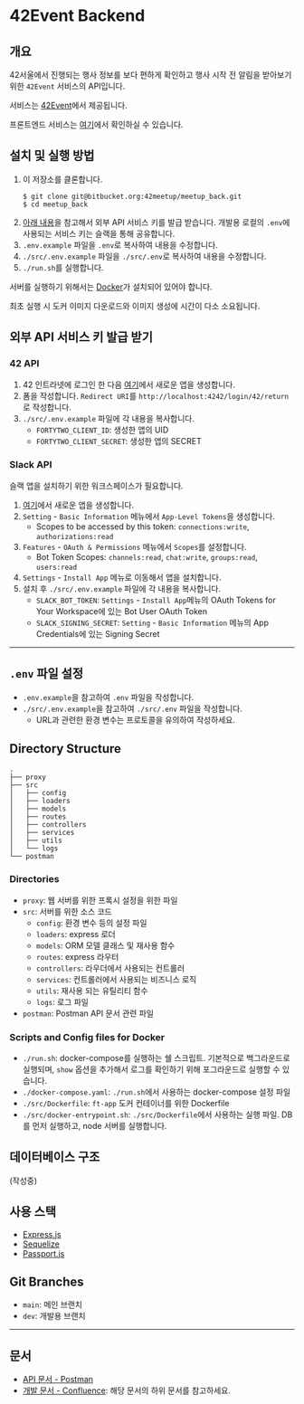 # 42Event Backend

## 개요
42서울에서 진행되는 행사 정보를 보다 편하게 확인하고 행사 시작 전 알림을 받아보기 위한 `42Event` 서비스의 API입니다.

서비스는 [42Event](https://event.42cadet.kr/)에서 제공됩니다.

프론트엔드 서비스는 [여기](https://bitbucket.org/42meetup/meetup_front/)에서 확인하실 수 있습니다.

## 설치 및 실행 방법
1. 이 저장소를 클론합니다.
	```shell
	$ git clone git@bitbucket.org:42meetup/meetup_back.git
	$ cd meetup_back
	```
2. [아래 내용](#외부-API-서비스-키-발급-받기)을 참고해서 외부 API 서비스 키를 발급 받습니다. 개발용 로컬의 `.env`에 사용되는 서비스 키는 슬랙을 통해 공유합니다.
3. `.env.example` 파일을 `.env`로 복사하여 내용을 수정합니다.
3. `./src/.env.example` 파일을 `./src/.env`로 복사하여 내용을 수정합니다.
4. `./run.sh`를 실행합니다.

서버를 실행하기 위해서는 [Docker](https://www.docker.com/get-started)가 설치되어 있어야 합니다.

최초 실행 시 도커 이미지 다운로드와 이미지 생성에 시간이 다소 소요됩니다.

## 외부 API 서비스 키 발급 받기

### 42 API

1. 42 인트라넷에 로그인 한 다음 [여기](https://profile.intra.42.fr/oauth/applications/new)에서 새로운 앱을 생성합니다.
2. 폼을 작성합니다. `Redirect URI`를 `http://localhost:4242/login/42/return`로 작성합니다.
3. `./src/.env.example` 파일에 각 내용을 복사합니다.
	- `FORTYTWO_CLIENT_ID`: 생성한 앱의 UID
	- `FORTYTWO_CLIENT_SECRET`: 생성한 앱의 SECRET

### Slack API

슬랙 앱을 설치하기 위한 워크스페이스가 필요합니다.

1. [여기](https://api.slack.com/apps)에서 새로운 앱을 생성합니다.
2. `Setting` - `Basic Information` 메뉴에서 `App-Level Tokens`을 생성합니다.
	- Scopes to be accessed by this token: 
`connections:write`, `authorizations:read`
2. `Features` - `OAuth & Permissions` 메뉴에서 `Scopes`를 설정합니다.
	- Bot Token Scopes: `channels:read`, `chat:write`, `groups:read`, `users:read`
3. `Settings` - `Install App` 메뉴로 이동해서 앱을 설치합니다.
4. 설치 후 `./src/.env.example` 파일에 각 내용을 복사합니다.
	- `SLACK_BOT_TOKEN`: `Settings` - `Install App`메뉴의 OAuth Tokens for Your Workspace에 있는 Bot User OAuth Token
	- `SLACK_SIGNING_SECRET`:  `Setting` - `Basic Information` 메뉴의 App Credentials에 있는 Signing Secret

---

## `.env` 파일 설정

- `.env.example`을 참고하여 `.env` 파일을 작성합니다.
- `./src/.env.example`을 참고하여 `./src/.env` 파일을 작성합니다.
	- URL과 관련한 환경 변수는 프로토콜을 유의하여 작성하세요.

## Directory Structure
```
.
├── proxy
├── src
│   ├── config
│   ├── loaders
│   ├── models
│   ├── routes
│   ├── controllers
│   ├── services
│   ├── utils
│   └── logs
└── postman
```

### Directories
- `proxy`: 웹 서버를 위한 프록시 설정을 위한 파일
- `src`: 서버를 위한 소스 코드
	- `config`: 환경 변수 등의 설정 파일
	- `loaders`: express 로더
	- `models`: ORM 모델 클래스 및 재사용 함수
	- `routes`: express 라우터
	- `controllers`: 라우더에서 사용되는 컨트롤러
	- `services`: 컨트롤러에서 사용되는 비즈니스 로직
	- `utils`: 재사용 되는 유틸리티 함수
	- `logs`: 로그 파일
- `postman`: Postman API 문서 관련 파일

### Scripts and Config files for Docker 
- `./run.sh`: docker-compose를 실행하는 쉘 스크립트. 기본적으로 백그라운드로 실행되며, `show` 옵션을 추가해서 로그를 확인하기 위해 포그라운드로 실행할 수 있습니다.
- `./docker-compose.yaml`: `./run.sh`에서 사용하는 docker-compose 설정 파일
- `./src/Dockerfile`: `ft-app` 도커 컨테이너를 위한 Dockerfile
- `./src/docker-entrypoint.sh`: `./src/Dockerfile`에서 사용하는 실행 파일. DB를 먼저 실행하고, node 서버를 실행합니다.

## 데이터베이스 구조
(작성중)

## 사용 스택
- [Express.js](https://expressjs.com/)
- [Sequelize](https://sequelize.org/)
- [Passport.js](http://www.passportjs.org/packages/passport-42/)

## Git Branches
- `main`: 메인 브랜치
- `dev`: 개발용 브랜치

---

## 문서
- [API 문서 - Postman](https://documenter.getpostman.com/view/16439426/UVJhEb4N)
- [개발 문서 - Confluence](https://42born2code.atlassian.net/wiki/spaces/MTUP/pages/19726340): 해당 문서의 하위 문서를 참고하세요.
